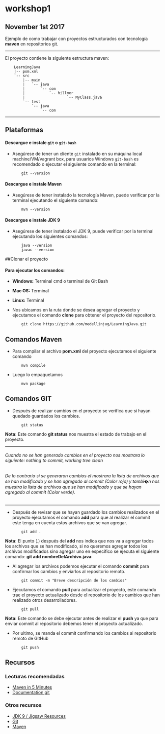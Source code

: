 # workshop1

## November 1st 2017

Ejemplo de como trabajar con  proyectos estructurados con  tecnología **maven** en repositorios git.
___

El proyecto contiene la siguiente estructura maven:

    
        LearningJava
        |-- pom.xml
        `-- src
            |-- main
            |   `-- java
            |       `-- com
            |           `-- hillmer
            |                   `-- MyClass.java
            `-- test
                `-- java
                    `-- com
    
    
___


## Plataformas

#### Descargue e instale `git` o `git-bash`

- Asegúrese de tener un cliente `git` instalado en su máquina local machine/VM/vagrant box, para usuarios Windows `git-bash` es recomendado o ejecutar el siguiente comando en la terminal:

    ```
        git --version
    ```

#### Descargue e instale Maven

- Asegúrese de tener instalado la tecnología Maven, puede verificar por la terminal ejecutando el siguiente comando: 

    ```
        mvn --version
    ```

#### Descargue e instale JDK 9

- Asegúrese de tener instalado el JDK 9, puede verificar por la terminal ejecutando los siguientes comandos: 

    ```
        java --version 
        javac --version
    ```


##Clonar el proyecto

#### Para ejecutar los comandos:

+ **Windows:** Terminal cmd o terminal de Git Bash
+ **Mac OS:** Terminal
+ **Linux:**  Terminal

+ Nos ubicamos en la ruta donde se desea agregar el proyecto y ejecutamos el comando **clone** para obtener el proyecto del repositorio.

    ```
        git clone https://github.com/medellinjug/LearningJava.git
    ```

## Comandos Maven

+ Para compilar el archivo **pom.xml** del proyecto ejecutamos el siguiente comando

    ```
        mvn compile
    ```

+ Luego lo empaquetamos

    ```
        mvn package
    ```


## Comandos GIT

+ Después de realizar cambios en el proyecto se verifica que si hayan quedado guardados los cambios.

    ```
        git status
    ```

**Nota:** Este comando **git status** nos muestra el estado de trabajo en el proyecto.

___


######  Cuando no se han generado cambios en el proyecto nos mostrara lo siguiente: nothing to commit, working tree clean

######  De lo contrario si se generaron cambios el mostrara la lista de archivos que se han modificado  y se han agregado al commit (Color rojo) y tambi�n nos muestra la lista de archivos que se han modificado y que se hayan agregado al commit (Color verde).

___

+ Después de revisar que se hayan guardado los cambios realizados en el proyecto ejecutamos el comando **add** para que al realizar el commit este tenga en cuenta estos archivos que se van agregar.

    ```
        git add .
    ```

**Nota:** El punto (.)  después del **add** nos indica que nos va a agregar todos los archivos que se han modificado, si no queremos agregar todos los archivos modificados sino agregar uno en especifico se ejecuta el siguiente comando: **git add nombreDelArchivo.java**

+ Al agregar los archivos podemos ejecutar el comando **commit**  para confirmar los cambios y enviarlos al repositorio remoto.

    ```
        git commit -m "Breve descripción de los cambios"
    ```

+ Ejecutamos el comando  **pull** para actualizar el proyecto, este comando trae el proyecto actualizado desde el repositorio de los cambios que han realizado otros desarrolladores.

    ```
        git pull
    ```

**Nota:** Este comando se debe ejecutar antes de realizar el **push** ya que para enviar commit al repositorio debemos tener el proyecto actualizado.

+ Por ultimo, se manda el commit confirmando los cambios al repositorio remoto de GitHub

    ```
        git push
    ```


## Recursos

### Lecturas recomendadas

- [Maven in 5 Minutes](https://maven.apache.org/guides/getting-started/maven-in-five-minutes.html "Maven in 5 Minutes")
- [Documentation git](https://git-scm.com/book/en/v2 "Documentation git")


### Otros recursos

- [JDK 9 / Jigsaw Resources](./Java-9-Resources.md "JDK 9")
- [Git](https://git-scm.com/downloads "Git")
- [Maven](https://maven.apache.org/download.cgi "Maven")
